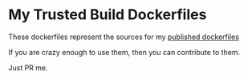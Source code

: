 # My Trusted Build Dockerfiles

These dockerfiles represent the sources for my 
[published dockerfiles](https://index.docker.io/u/solarkennedy/)

If you are crazy enough to use them, then you can contribute to them.

Just PR me.
